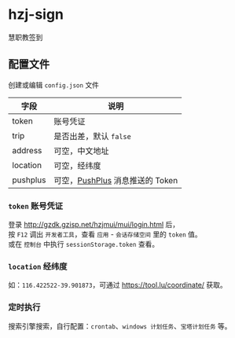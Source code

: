 # hzj-sign

慧职教签到

## 配置文件

创建或编辑 `config.json` 文件

| 字段       | 说明                        |
|----------|---------------------------|
| token    | 账号凭证                      |
| trip     | 是否出差，默认 `false`           |
| address  | 可空，中文地址                   |
| location | 可空，经纬度                    |
| pushplus | 可空，[PushPlus] 消息推送的 Token |

### `token` 账号凭证

登录 http://gzdk.gzisp.net/hzjmui/mui/login.html 后，  
按 `F12` 调出 `开发者工具`，查看 `应用` - `会话存储空间` 里的 `token` 值。  
或在 `控制台` 中执行 `sessionStorage.token` 查看。

### `location` 经纬度

如：`116.422522-39.901873`，可通过 https://tool.lu/coordinate/ 获取。

[PushPlus]: https://www.pushplus.plus/

### 定时执行

搜索引擎搜索，自行配置：`crontab`、`windows 计划任务`、`宝塔计划任务` 等。
